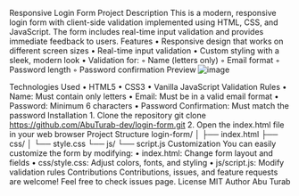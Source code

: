 Responsive Login Form
Project Description
This is a modern, responsive login form with client-side validation implemented using HTML, CSS, and JavaScript. The form includes real-time input validation and provides immediate feedback to users.
Features
    • Responsive design that works on different screen sizes 
    • Real-time input validation 
    • Custom styling with a sleek, modern look 
    • Validation for: 
        ◦ Name (letters only) 
        ◦ Email format 
        ◦ Password length 
        ◦ Password confirmation 
Preview
![image](https://github.com/user-attachments/assets/f27c1d41-614a-4a82-877b-752e0df68589)

Technologies Used
    • HTML5 
    • CSS3 
    • Vanilla JavaScript 
Validation Rules
    • Name: Must contain only letters 
    • Email: Must be in a valid email format 
    • Password: Minimum 6 characters 
    • Password Confirmation: Must match the password 
Installation
    1. Clone the repository 
git clone https://github.com/AbuTurab-dev/login-form.git
    2. Open the index.html file in your web browser 
Project Structure
login-form/
│
├── index.html
├── css/
│   └── style.css
└── js/
    └── script.js
Customization
You can easily customize the form by modifying:
    • index.html: Change form layout and fields 
    • css/style.css: Adjust colors, fonts, and styling 
    • js/script.js: Modify validation rules 
Contributions
Contributions, issues, and feature requests are welcome! Feel free to check issues page.
License
MIT
Author
Abu Turab
